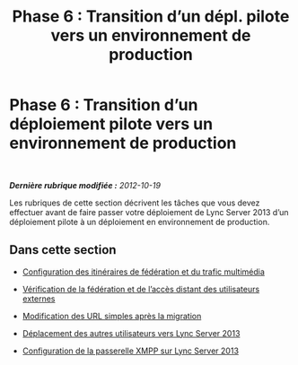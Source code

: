 ﻿---
title: "Phase 6 : Transition d’un dépl. pilote vers un environnement de production"
TOCtitle: "Phase 6 : Transition d’un dépl. pilote vers un environnement de production"
ms:assetid: f06425f8-0971-4dd6-9c3c-d400b4a95155
ms:mtpsurl: https://technet.microsoft.com/fr-fr/library/JJ721932(v=OCS.15)
ms:contentKeyID: 49891608
ms.date: 05/20/2016
mtps_version: v=OCS.15
ms.translationtype: HT
---

# Phase 6 : Transition d’un déploiement pilote vers un environnement de production

 

_**Dernière rubrique modifiée :** 2012-10-19_

Les rubriques de cette section décrivent les tâches que vous devez effectuer avant de faire passer votre déploiement de Lync Server 2013 d’un déploiement pilote à un déploiement en environnement de production.

## Dans cette section

  - [Configuration des itinéraires de fédération et du trafic multimédia](configure-federation-routes-and-media-traffic.md)

  - [Vérification de la fédération et de l’accès distant des utilisateurs externes](verify-federation-and-remote-access-for-external-users.md)

  - [Modification des URL simples après la migration](change-simple-urls-after-migration.md)

  - [Déplacement des autres utilisateurs vers Lync Server 2013](move-remaining-users-to-lync-server-2013.md)

  - [Configuration de la passerelle XMPP sur Lync Server 2013](configure-xmpp-gateway-on-lync-server-2013.md)

